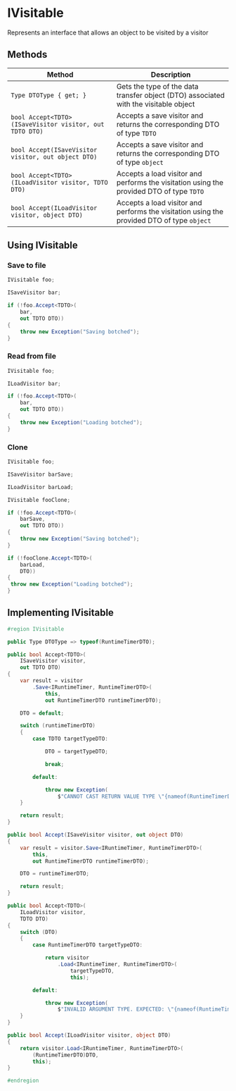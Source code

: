 # IVisitable

Represents an interface that allows an object to be visited by a visitor

## Methods

Method | Description
--- | ---
`Type DTOType { get; }` | Gets the type of the data transfer object (DTO) associated with the visitable object
`bool Accept<TDTO>(ISaveVisitor visitor, out TDTO DTO)` | Accepts a save visitor and returns the corresponding DTO of type `TDTO`
`bool Accept(ISaveVisitor visitor, out object DTO)` | Accepts a save visitor and returns the corresponding DTO of type `object`
`bool Accept<TDTO>(ILoadVisitor visitor, TDTO DTO)` | Accepts a load visitor and performs the visitation using the provided DTO of type `TDTO`
`bool Accept(ILoadVisitor visitor, object DTO)` | Accepts a load visitor and performs the visitation using the provided DTO of type `object`

## Using IVisitable

### Save to file

```csharp
IVisitable foo;

ISaveVisitor bar;

if (!foo.Accept<TDTO>(
	bar,
	out TDTO DTO))
{
	throw new Exception("Saving botched");
}
```

### Read from file

```csharp
IVisitable foo;

ILoadVisitor bar;

if (!foo.Accept<TDTO>(
	bar,
	out TDTO DTO))
{
	throw new Exception("Loading botched");
}
```

### Clone

```csharp
IVisitable foo;

ISaveVisitor barSave;

ILoadVisitor barLoad;

IVisitable fooClone;

if (!foo.Accept<TDTO>(
	barSave,
	out TDTO DTO))
{
	throw new Exception("Saving botched");
}

if (!fooClone.Accept<TDTO>(
	barLoad,
	DTO))
{
 throw new Exception("Loading botched");
}
```

## Implementing IVisitable

```csharp
#region IVisitable

public Type DTOType => typeof(RuntimeTimerDTO);

public bool Accept<TDTO>(
	ISaveVisitor visitor,
	out TDTO DTO)
{
	var result = visitor
		.Save<IRuntimeTimer, RuntimeTimerDTO>(
			this,
			out RuntimeTimerDTO runtimeTimerDTO);

	DTO = default;

	switch (runtimeTimerDTO)
	{
		case TDTO targetTypeDTO:

			DTO = targetTypeDTO;

			break;

		default:

			throw new Exception(
				$"CANNOT CAST RETURN VALUE TYPE \"{nameof(RuntimeTimerDTO)}\" TO TYPE \"{nameof(TDTO)}\"");
	}

	return result;
}

public bool Accept(ISaveVisitor visitor, out object DTO)
{
	var result = visitor.Save<IRuntimeTimer, RuntimeTimerDTO>(
		this,
		out RuntimeTimerDTO runtimeTimerDTO);

	DTO = runtimeTimerDTO;

	return result;
}

public bool Accept<TDTO>(
	ILoadVisitor visitor,
	TDTO DTO)
{
	switch (DTO)
	{
		case RuntimeTimerDTO targetTypeDTO:

			return visitor
				.Load<IRuntimeTimer, RuntimeTimerDTO>(
					targetTypeDTO,
					this);

		default:

			throw new Exception(
				$"INVALID ARGUMENT TYPE. EXPECTED: \"{nameof(RuntimeTimerDTO)}\" RECEIVED: \"{nameof(TDTO)}\"");
	}
}

public bool Accept(ILoadVisitor visitor, object DTO)
{
	return visitor.Load<IRuntimeTimer, RuntimeTimerDTO>(
		(RuntimeTimerDTO)DTO,
		this);
}

#endregion
```
